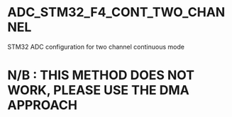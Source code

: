 # ADC_STM32_F4_CONT_TWO_CHANNEL
STM32 ADC configuration for two channel continuous mode

# N/B : THIS METHOD DOES NOT WORK, PLEASE USE THE DMA APPROACH
